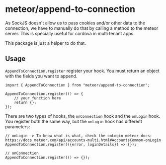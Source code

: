 # meteor/append-to-connection

As SockJS doesn't allow us to pass cookies and/or other data to the connection, we have to manually do that by calling a method to the meteor server.
This is specially useful for cordova in multi tenant apps.

This package is just a helper to do that.

## Usage
`AppendToConnection.register` register your hook. You must return an object with the fields you want to append.

```
import { AppendToConnection } from "meteor/append-to-connection";

AppendToConnection.register(() => {
    // your function here
    return {};
});
```

There are two types of hooks, the `onConnection` hook and the `onLogin` hook. You register both the same way, but the `onLogin` hook has different parameters:
```
// onLogin -> To know what is what, check the onLogin meteor docs: https://docs.meteor.com/api/accounts-multi.html#AccountsCommon-onLogin
AppendToConnection.register(({error, loginDetails}) => {});

// onConnection
AppendToConnection.register(() => {});
```
